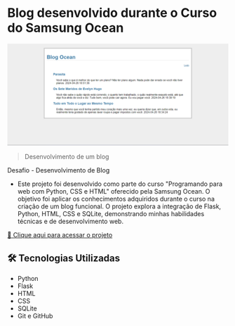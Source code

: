 # Blog desenvolvido durante o Curso do Samsung Ocean

![Preview do Blog](static/imagens/preview-blog-ocean.png)

> Desenvolvimento de um blog

Desafio - Desenvolvimento de Blog
- Este projeto foi desenvolvido como parte do curso "Programando para web com Python, CSS e HTML" oferecido pela Samsung Ocean. O objetivo foi aplicar os conhecimentos adquiridos durante o curso na criação de um blog funcional. O projeto explora a integração de Flask, Python, HTML, CSS e SQLite, demonstrando minhas habilidades técnicas e de desenvolvimento web.

[🔗 Clique aqui para acessar o projeto](https://raquelfrancaa.github.io/WebPythonOcean/templates/exibir_posts.html)

## 🛠 Tecnologias Utilizadas

- Python
- Flask
- HTML
- CSS
- SQLite
- Git e GitHub
